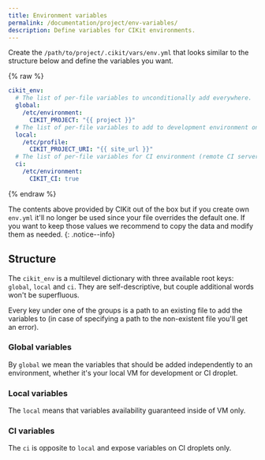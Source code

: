 ```yaml
---
title: Environment variables
permalink: /documentation/project/env-variables/
description: Define variables for CIKit environments.
---
```


Create the `/path/to/project/.cikit/vars/env.yml` that looks similar to the structure below and define the variables you want.

{% raw %}
```yaml
cikit_env:
  # The list of per-file variables to unconditionally add everywhere.
  global:
    /etc/environment:
      CIKIT_PROJECT: "{{ project }}"
  # The list of per-file variables to add to development environment only (VM).
  local:
    /etc/profile:
      CIKIT_PROJECT_URI: "{{ site_url }}"
  # The list of per-file variables for CI environment (remote CI server).
  ci:
    /etc/environment:
      CIKIT_CI: true
```
{% endraw %}

The contents above provided by CIKit out of the box but if you create own `env.yml` it'll no longer be used since your file overrides the default one. If you want to keep those values we recommend to copy the data and modify them as needed.
{: .notice--info}

## Structure

The `cikit_env` is a multilevel dictionary with three available root keys: `global`, `local` and `ci`. They are self-descriptive, but couple additional words won't be superfluous.

Every key under one of the groups is a path to an existing file to add the variables to (in case of specifying a path to the non-existent file you'll get an error).

### Global variables

By `global` we mean the variables that should be added independently to an environment, whether it's your local VM for development or CI droplet.

### Local variables

The `local` means that variables availability guaranteed inside of VM only.

### CI variables

The `ci` is opposite to `local` and expose variables on CI droplets only.
